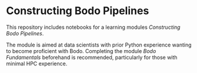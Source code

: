 # Constructing Bodo Pipelines

This repository includes notebooks for a learning modules *Constructing Bodo Pipelines*.

The module is aimed at data scientists with prior Python experience wanting to become proficient with Bodo. Completing the module *Bodo Fundamentals* beforehand is recommended, particularly for those with minimal HPC experience.